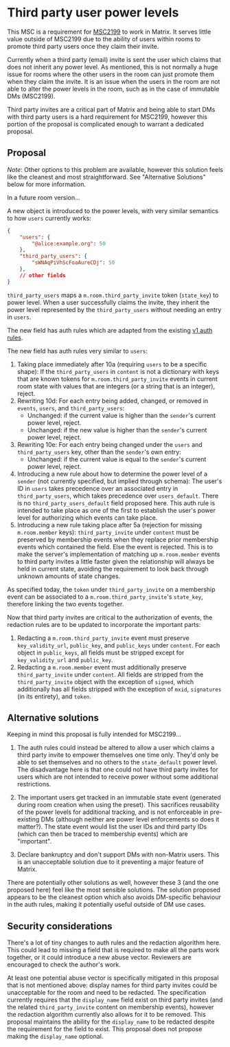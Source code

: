 # Third party user power levels

This MSC is a requirement for [MSC2199](https://github.com/matrix-org/matrix-doc/pull/2199)
to work in Matrix. It serves little value outside of MSC2199 due to the ability of users
within rooms to promote third party users once they claim their invite.

Currently when a third party (email) invite is sent the user which claims that does not
inherit any power level. As mentioned, this is not normally a huge issue for rooms where
the other users in the room can just promote them when they claim the invite. It is an
issue when the users in the room are not able to alter the power levels in the room, such
as in the case of immutable DMs (MSC2199).

Third party invites are a critical part of Matrix and being able to start DMs with third
party users is a hard requirement for MSC2199, however this portion of the proposal is
complicated enough to warrant a dedicated proposal.


## Proposal

*Note*: Other options to this problem are available, however this solution feels like the
cleanest and most straightforward. See "Alternative Solutions" below for more information.

In a future room version...

A new object is introduced to the power levels, with very similar semantics to how `users`
currently works:

```json
{
    "users": {
        "@alice:example.org": 50
    },
    "third_party_users": {
        "sWNAqPiVhScFoaAureCDj": 50
    },
    // other fields
}
```

`third_party_users` maps a `m.room.third_party_invite` token (`state_key`) to power level.
When a user successfully claims the invite, they inherit the power level represented by
the `third_party_users` without needing an entry in `users`.

The new field has auth rules which are adapted from the existing
[v1 auth rules](https://matrix.org/docs/spec/rooms/v1#authorization-rules).

The new field has auth rules very similar to `users`:
1. Taking place immediately after 10a (requiring `users` to be a specific shape): If the
   `third_party_users` in `content` is not a dictionary with keys that are known tokens
   for `m.room.third_party_invite` events in current room state with values that are
   integers (or a string that is an integer), reject.
2. Rewriting 10d: For each entry being added, changed, or removed in `events`, `users`,
   and `third_party_users`:
   * Unchanged: if the current value is higher than the `sender`'s current power level,
     reject.
   * Unchanged: if the new value is higher than the `sender`'s current power level, reject.
3. Rewriting 10e: For each entry being changed under the `users` and `third_party_users`
   key, other than the `sender`'s own entry:
   * Unchanged: if the current value is equal to the `sender`'s current power level, reject.
4. Introducing a new rule about how to determine the power level of a `sender` (not currently
   specified, but implied through schema): The user's ID in `users` takes precedence over
   an associated entry in `third_party_users`, which takes precedence over `users_default`.
   There is no `third_party_users_default` field proposed here. This auth rule is intended
   to take place as one of the first to establish the user's power level for authorizing
   which events can take place.
5. Introducing a new rule taking place after 5a (rejection for missing `m.room.member` keys):
   `third_party_invite` under `content` must be preserved by membership events when they
   replace prior membership events which contained the field. Else the event is rejected.
   This is to make the server's implementation of matching up `m.room.member` events to
   third party invites a little faster given the relationship will always be held in current
   state, avoiding the requirement to look back through unknown amounts of state changes.

As specified today, the `token` under `third_party_invite` on a membership event can be
associated to a `m.room.third_party_invite`'s `state_key`, therefore linking the two events
together.

Now that third party invites are critical to the authorization of events, the redaction
rules are to be updated to incorporate the important parts:
1. Redacting a `m.room.third_party_invite` event must preserve `key_validity_url`, `public_key`,
   and `public_keys` under `content`. For each object in `public_keys`, all fields must be
   stripped except for `key_validity_url` and `public_key`.
2. Redacting a `m.room.member` event must additionally preserve `third_party_invite` under
   `content`. All fields are stripped from the `third_party_invite` object with the exception
   of `signed`, which additionally has all fields stripped with the exception of `mxid`,
   `signatures` (in its entirety), and `token`.


## Alternative solutions

Keeping in mind this proposal is fully intended for MSC2199...

1. The auth rules could instead be altered to allow a user which claims a third party
   invite to empower themselves one time only. They'd only be able to set themselves and
   no others to the `state_default` power level. The disadvantage here is that one could
   not have third party invites for users which are not intended to receive power without
   some additional restrictions.

2. The important users get tracked in an immutable state event (generated during room creation
   when using the preset). This sacrifices reusability of the power levels for additional
   tracking, and is not enforceable in pre-existing DMs (although neither are power level
   enforcements so does it matter?). The state event would list the user IDs and third party
   IDs (which can then be traced to membership events) which are "important".

3. Declare bankruptcy and don't support DMs with non-Matrix users. This is an unacceptable
   solution due to it preventing a major feature of Matrix.

There are potentially other solutions as well, however these 3 (and the one proposed here)
feel like the most sensible solutions. The solution proposed appears to be the cleanest
option which also avoids DM-specific behaviour in the auth rules, making it potentially
useful outside of DM use cases.


## Security considerations

There's a lot of tiny changes to auth rules and the redaction algorithm here. This could
lead to missing a field that is required to make all the parts work together, or it could
introduce a new abuse vector. Reviewers are encouraged to check the author's work.

At least one potential abuse vector is specifically mitigated in this proposal that is not
mentioned above: display names for third party invites could be unacceptable for the room
and need to be redacted. The specification currently requires that the `display_name` field
exist on third party invites (and the related `third_party_invite` content on membership
events), however the redaction algorithm currently also allows for it to be removed. This
proposal maintains the ability for the `display_name` to be redacted despite the requirement
for the field to exist. This proposal does not propose making the `display_name` optional.
